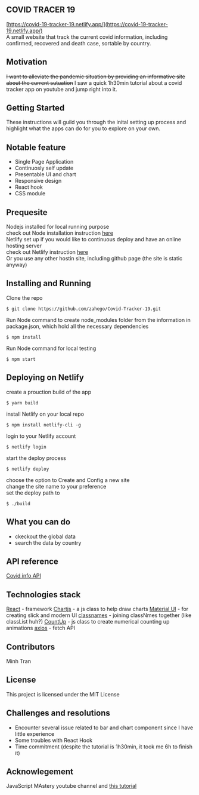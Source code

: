 
## COVID TRACER 19
[https://covid-19-tracker-19.netlify.app/](https://covid-19-tracker-19.netlify.app/)  
A small website that track the current covid information, including confirmed, recovered and death case, sortable by country.

## Motivation
~~I want to alleviate the pandemic situation by providing an informative site about the current sutuation~~ I saw a quick 1h30min tutorial about a covid tracker app on youtube and jump right into it.

## Getting Started
These instructions will guild you through the inital setting up process and 
highlight what the apps can do for you to explore on your own.  


## Notable feature
- Single Page Application
- Continuosly self update
- Presentable UI and chart
- Responsive design
- React hook
- CSS module

## Prequesite
Nodejs installed for local running purpose    
check out Node installation instruction [here](https://nodejs.org/en/)  
Netlify set up if you would like to continuous deploy and have an online hosting server  
check out Netlify instruction [here](https://www.netlify.com/)  
Or you use any other hostin site, including github page (the site is static anyway)

## Installing and Running
Clone the repo
```
$ git clone https://github.com/zahego/Covid-Tracker-19.git
```
Run Node command to create node_modules folder from the information in package.json, which hold all the necessary dependencies
```
$ npm install
```
Run Node command for local testing
```
$ npm start
```

## Deploying on Netlify
create a prouction build of the app
```
$ yarn build
```
install Netlify on your local repo
```
$ npm install netlify-cli -g
```
login to your Netlify account
```
$ netlify login
```
start the deploy process
```
$ netlify deploy
```
choose the option to Create and Config a new site  
change the site name to your preference  
set the deploy path to   
```
$ ./build
```


## What you can do
- ckeckout the global data
- search the data by country

## API reference
[Covid info API](https://covid19.mathdro.id/api)

## Technologies stack
[React](https://reactjs.org/) - framework
[Chartjs](https://www.chartjs.org/) - a js class to help draw charts
[Material UI](https://material-ui.com/) - for creating slick and modern UI
[classnames](https://www.npmjs.com/package/classnames) - joining classNmes together (like classList huh?)
[CountUp](https://www.npmjs.com/package/countup.js) - js class to create numerical counting up animations 
[axios](https://www.npmjs.com/package/axios) - fetch API


## Contributors
Minh Tran 


## License
This project is licensed under the MIT License

## Challenges and resolutions
- Encounter several issue related to bar and chart component since I have little experience 
- Some troubles with React Hook
- Time commitment (despite the tutorial is 1h30min, it took me 6h to finish it)

## Acknowlegement
JavaScript MAstery youtube channel and [this tutorial](https://www.youtube.com/watch?v=khJlrj3Y6Ls)
